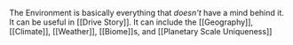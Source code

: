 The Environment is basically everything that *doesn't* have a mind behind it. It can be useful in [[Drive Story]]. It can include the [[Geography]], [[Climate]], [[Weather]], [[Biome]]s, and [[Planetary Scale Uniqueness]]